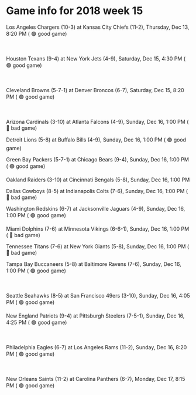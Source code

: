 # Game info for 2018 week 15

Los Angeles Chargers (10-3) at Kansas City Chiefs (11-2), Thursday, Dec 13, 8:20 PM (	:green_circle: good game)


<br/>

Houston Texans (9-4) at New York Jets (4-9), Saturday, Dec 15, 4:30 PM (	:green_circle: good game)


<br/>

Cleveland Browns (5-7-1) at Denver Broncos (6-7), Saturday, Dec 15, 8:20 PM (	:green_circle: good game)


<br/>

Arizona Cardinals (3-10) at Atlanta Falcons (4-9), Sunday, Dec 16, 1:00 PM (	:red_circle: bad game)

Detroit Lions (5-8) at Buffalo Bills (4-9), Sunday, Dec 16, 1:00 PM (	:green_circle: good game)

Green Bay Packers (5-7-1) at Chicago Bears (9-4), Sunday, Dec 16, 1:00 PM (	:green_circle: good game)

Oakland Raiders (3-10) at Cincinnati Bengals (5-8), Sunday, Dec 16, 1:00 PM

Dallas Cowboys (8-5) at Indianapolis Colts (7-6), Sunday, Dec 16, 1:00 PM (	:red_circle: bad game)

Washington Redskins (6-7) at Jacksonville Jaguars (4-9), Sunday, Dec 16, 1:00 PM (	:green_circle: good game)

Miami Dolphins (7-6) at Minnesota Vikings (6-6-1), Sunday, Dec 16, 1:00 PM (	:red_circle: bad game)

Tennessee Titans (7-6) at New York Giants (5-8), Sunday, Dec 16, 1:00 PM (	:red_circle: bad game)

Tampa Bay Buccaneers (5-8) at Baltimore Ravens (7-6), Sunday, Dec 16, 1:00 PM (	:green_circle: good game)


<br/>

Seattle Seahawks (8-5) at San Francisco 49ers (3-10), Sunday, Dec 16, 4:05 PM (	:green_circle: good game)

New England Patriots (9-4) at Pittsburgh Steelers (7-5-1), Sunday, Dec 16, 4:25 PM (	:green_circle: good game)


<br/>

Philadelphia Eagles (6-7) at Los Angeles Rams (11-2), Sunday, Dec 16, 8:20 PM (	:green_circle: good game)


<br/>

New Orleans Saints (11-2) at Carolina Panthers (6-7), Monday, Dec 17, 8:15 PM (	:green_circle: good game)

